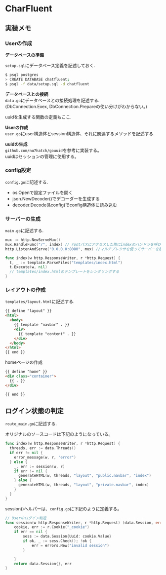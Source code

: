 # CharFluent

## 実装メモ

### Userの作成

**データベースの準備**  

`setup.sql`にデータベース定義を記述しておく.  

```bash
$ psql postgres
> CREATE DATABASE chatfluent;
$ psql -f data/setup.sql -d chatfluent
```

**データベースとの接続**  
`data.go`にデータベースとの接続処理を記述する.  
(DbConnection.Exex, DbConnection.Prepareの使い分けがわからない。)  

uuidを生成する関数の定義もここ.  


**Userの作成**  
`user.go`にuser構造体とsession構造体、それに関連するメソッドを記述する.  


**uuidの生成**  
`github.com/nu7hatch/gouuid`を参考に実装する。  
uuidはセッションの管理に使用する。  


### config設定

`config.go`に記述する.  
- os.Openで設定ファイルを開く
- json.NewDecoder()でデコーダーを生成する
- decoder.Decode(&config)でconfig構造体に読み込む

### サーバーの生成
`main.go`に記述する.  

```go
mux := http.NewServeMux()
mux.HandleFunc("/", index) // rootパスにアクセスした際にindexのハンドラを呼び出す
http.ListenAndServe("0.0.0.0:8080", mux) //マルチプレクサを使ってサーバーを起動

func index(w http.ResponseWriter, r *http.Request) {
  t, _ := template.ParseFiles("templates/index.html")
  t.Execute(w, nil)
  // templates/index.htmlのテンプレートをレンダリングする
}

```

### レイアウトの作成

`templates/layout.html`に記述する.  

```html
{{ define "layout" }}
<html>
  <body>
    {{ template "navbar" . }}
    <div>
      {{ template "content" . }}
    </div>
  </body>
</html>
{{ end }}
```


homeページの作成  
```html
{{ define "home" }}
<div class="container">
  {{ . }}
</div>

{{ end }}
```


## ログイン状態の判定
`route_main.go`に記述する.  

オリジナルのソースコードは下記のようになっている。
```go
func index(w http.ResponseWriter, r *http.Request) {
  threads, err := data.Threads()
  if err != nil {
    error_message(w, r, "error")
  } else {
    _, err := session(w, r)
    if err != nil {
      generateHTML(w, threads, "layout", "public.navbar", "index")
    } else {
      generateHTML(w, threads, "layout", "private.navbar", index)
    }
  }
}
```
session()ヘルパーは、`config.go`に下記のように定義する。  

```go
// Userのログイン判定
func session(w http.ResponseWriter, r *http.Request) (data.Session, error) {
	cookie, err := r.Cookie("_cookie")
	if err == nil {
		sess := data.Session{Uuid: cookie.Value}
		if ok, _ := sess.Check(); !ok {
			err = errors.New("invalid session")
		}

	}
	return data.Session{}, err
}
```







